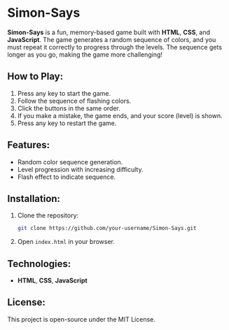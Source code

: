# Simon-Says

**Simon-Says** is a fun, memory-based game built with **HTML**, **CSS**, and **JavaScript**. The game generates a random sequence of colors, and you must repeat it correctly to progress through the levels. The sequence gets longer as you go, making the game more challenging!

## How to Play:
1. Press any key to start the game.
2. Follow the sequence of flashing colors.
3. Click the buttons in the same order.
4. If you make a mistake, the game ends, and your score (level) is shown.
5. Press any key to restart the game.

## Features:
- Random color sequence generation.
- Level progression with increasing difficulty.
- Flash effect to indicate sequence.

## Installation:
1. Clone the repository:
    ```bash
    git clone https://github.com/your-username/Simon-Says.git
    ```
2. Open `index.html` in your browser.

## Technologies:
- **HTML**, **CSS**, **JavaScript**

## License:
This project is open-source under the MIT License.
